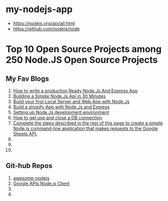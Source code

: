 # my-nodejs-app

- https://nodejs.org/api/all.html
- https://github.com/nodejs/node


# Top 10 Open Source Projects among 250 Node.JS Open Source Projects



## My Fav Blogs
1. [How to write a production Ready Node.Js And Express App](https://medium.freecodecamp.org/how-to-write-a-production-ready-node-and-express-app-f214f0b17d8c)
2. [Building a Simple Node.Js Api in 30 Minutes](https://medium.freecodecamp.org/building-a-simple-node-js-api-in-under-30-minutes-a07ea9e390d2)
3. [Build your first Local Server and Web App with Node.Js](https://hackernoon.com/build-your-first-local-server-and-web-app-with-node-js-5a5d9e00aff0)
4. [Build a shopify App with Node.Js and Express](https://help.shopify.com/en/api/tutorials/build-a-shopify-app-with-node-and-express)
5. [Setting up Node.Js development environment](https://developer.mozilla.org/en-US/docs/Learn/Server-side/Express_Nodejs/development_environment)
6. [How to get use and close a DB connection](https://dzone.com/articles/how-to-get-use-and-close-a-db-connection-using-var)
7. [Complete the steps described in the rest of this page to create a simple Node.js command-line application that makes requests to the Google Sheets API.](https://developers.google.com/sheets/api/quickstart/nodejs)
2. []()
3. []()
4. []()


## Git-hub Repos
1. [awesome-nodejs](https://github.com/sindresorhus/awesome-nodejs)
2. [Google APIs Node.js Client](https://github.com/googleapis/google-api-nodejs-client#google-apis-nodejs-client)
3. []()
4. []()

